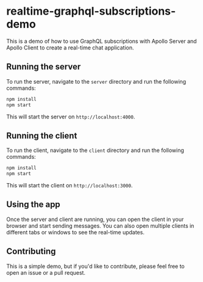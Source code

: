 # realtime-graphql-subscriptions-demo

This is a demo of how to use GraphQL subscriptions with Apollo Server and Apollo Client to create a real-time chat application.

## Running the server

To run the server, navigate to the `server` directory and run the following commands:

```sh
npm install
npm start
```

This will start the server on `http://localhost:4000`.

## Running the client

To run the client, navigate to the `client` directory and run the following commands:

```sh
npm install
npm start
```

This will start the client on `http://localhost:3000`.

## Using the app

Once the server and client are running, you can open the client in your browser and start sending messages. You can also open multiple clients in different tabs or windows to see the real-time updates.

## Contributing

This is a simple demo, but if you'd like to contribute, please feel free to open an issue or a pull request.
